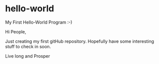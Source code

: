 # hello-world
My First Hello-World Program :-)

Hi People, 

Just creating my first gitHub repository. Hopefully have some interesting stuff to check in soon.

Live long and Prosper

